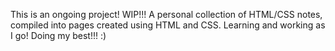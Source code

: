 This is an ongoing project! WIP!!! A personal collection of HTML/CSS notes, compiled into pages created using HTML and CSS. Learning and working as I go! Doing my best!!! :)
